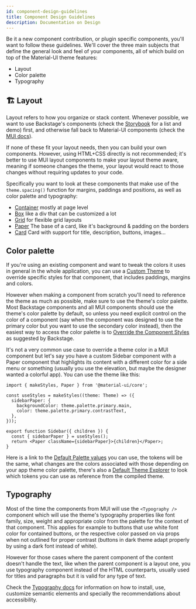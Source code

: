 ```yaml
---
id: component-design-guidelines
title: Component Design Guidelines
description: Documentation on Design
---
```


Be it a new component contribution, or plugin specific components, you'll want
to follow these guidelines. We'll cover the three main subjects that define the
general look and feel of your components, all of which build on top of the
Material-UI theme features:

- Layout
- Color palette
- Typography

## 🏗️ Layout

Layout refers to how you organize or stack content. Whenever possible, we want
to use Backstage's components (check the [Storybook][1] for a list and demo)
first, and otherwise fall back to Material-UI components (check the [MUI docs][2]).

If none of these fit your layout needs, then you can build your own components.
However, using HTML+CSS directly is not recommended; it's better to use MUI
layout components to make your layout theme aware, meaning if someone changes
the theme, your layout would react to those changes without requiring updates
to your code.

Specifically you want to look at these components that make use of the
`theme.spacing()` function for margins, paddings and positions, as well as
color palette and typography:

- [Container][3] mostly at page level
- [Box][4] like a div that can be customized a lot
- [Grid][5] for flexible grid layouts
- [Paper][6] The base of a card, like it's background & padding on the borders
- [Card][7] Card with support for title, description, buttons, images...

## Color palette

If you're using an existing component and want to tweak the colors it uses in
general in the whole application, you can use a [Custom Theme][10] to override
specific styles for that component, that includes paddings, margins and colors.

However when making a component from scratch you'll need to reference the theme
as much as possible, make sure to use the theme's color palette. Most Backstage
components and all MUI components should use the theme's color palette by default,
so unless you need explicit control on the color of a component (say when the
component was designed to use the primary color but you want to use the
secondary color instead), then the easiest way to access the color palette is
to [Override the Component Styles][11] as suggested by Backstage.

It's not a very common use case to override a theme color in a MUI component
but let's say you have a custom Sidebar component with a Paper component that
highlights its content with a different color for a side menu or something
(usually you use the elevation, but maybe the designer wanted a colorful app).
You can use the theme like this:

```tsx
import { makeStyles, Paper } from '@material-ui/core';

const useStyles = makeStyles((theme: Theme) => ({
  sidebarPaper: {
    backgroundColor: theme.palette.primary.main,
    color: theme.palette.primary.contrastText,
  },
}));

export function Sidebar({ children }) {
  const { sidebarPaper } = useStyles();
  return <Paper className={sidebarPaper}>{children}</Paper>;
}
```

Here is a link to the [Default Palette values][8] you can use, the tokens will
be the same, what changes are the colors associated with those depending on your
app theme color palette, there's also a [Default Theme Explorer][12] to look
which tokens you can use as reference from the compiled theme.

## Typography

Most of the time the components from MUI will use the `<Typography />` component
which will use the theme's typography properties like font family, size, weight
and appropriate color from the palette for the context of that component. This applies for example to
buttons that use white font color for contained buttons, or the respective color
passed on via props when not outlined for proper contrast (buttons in dark
theme adapt properly by using a dark font instead of white).

However for those cases where the parent component of the content doesn't handle
the text, like when the parent component is a layout one, you use typography
component instead of the HTML counterparts, usually used for titles and
paragraphs but it is valid for any type of text.

Check the [Typography docs][9] for information on how to install, use,
customize semantic elements and specially the recommendations about
accessibility.

[1]: http://backstage.io/storybook
[2]: https://v4.mui.com/getting-started/supported-components/
[3]: https://v4.mui.com/components/container/
[4]: https://v4.mui.com/components/box/
[5]: https://v4.mui.com/components/grid/
[6]: https://v4.mui.com/components/paper/
[7]: https://v4.mui.com/components/cards/
[8]: https://v4.mui.com/customization/palette/#default-values
[9]: https://v4.mui.com/customization/typography/
[10]: https://backstage.io/docs/getting-started/app-custom-theme
[11]: https://backstage.io/docs/getting-started/app-custom-theme#overriding-backstage-and-material-ui-components-styles
[12]: https://v4.mui.com/customization/default-theme/#explore
